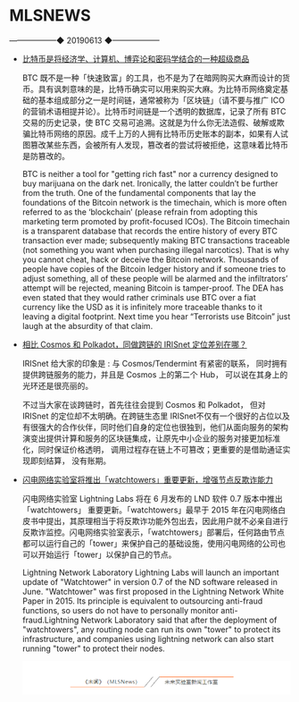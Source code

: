 # ​MLSNEWS
 ——————◆
 20190613
 ◆——————
* [比特币是将经济学、计算机、博弈论和密码学结合的一种超级商品](https://medium.com/@cryptoauthority/what-is-bitcoin-900e3eb6d625)

  BTC 既不是一种「快速致富」的工具，也不是为了在暗网购买大麻而设计的货币。具有讽刺意味的是，比特币确实可以用来购买大麻。为比特币网络奠定基础的基本组成部分之一是时间链，通常被称为「区块链」（请不要与推广 ICO 的营销术语相提并论）。比特币时间链是一个透明的数据库，记录了所有 BTC 交易的历史记录，使 BTC 交易可追溯。这就是为什么你无法造假、破解或欺骗比特币网络的原因。成千上万的人拥有比特币历史账本的副本，如果有人试图篡改某些东西，会被所有人发现，篡改者的尝试将被拒绝，这意味着比特币是防篡改的。
  
  BTC is neither a tool for "getting rich fast" nor a currency designed to buy marijuana on the dark net. Ironically, the latter couldn’t be further from the truth. One of the fundamental components that lay the foundations of the Bitcoin network is the timechain, which is more often referred to as the ‘blockchain’ (please refrain from adopting this marketing term promoted by profit-focused ICOs). The Bitcoin timechain is a transparent database that records the entire history of every BTC transaction ever made; subsequently making BTC transactions traceable (not something you want when purchasing illegal narcotics). That is why you cannot cheat, hack or deceive the Bitcoin network. Thousands of people have copies of the Bitcoin ledger history and if someone tries to adjust something, all of these people will be alarmed and the infiltrators’ attempt will be rejected, meaning Bitcoin is tamper-proof. The DEA has even stated that they would rather criminals use BTC over a fiat currency like the USD as it is infinitely more traceable thanks to it leaving a digital footprint. Next time you hear “Terrorists use Bitcoin” just laugh at the absurdity of that claim.
* [相比 Cosmos 和 Polkadot，同做跨链的 IRISnet 定位差别在哪？](https://mp.weixin.qq.com/s/xNnFzOrsks3snlsweRmmYw)

  IRISnet 给大家的印象是 : 与 Cosmos/Tendermint 有紧密的联系， 同时拥有提供跨链服务的能力，并且是 Cosmos 上的第二个 Hub， 可以说在其身上的光环还是很亮丽的。

  不过当大家在谈跨链时，首先往往会提到 Cosmos 和 Polkadot， 但对 IRISnet 的定位却不太明确。在跨链生态里 IRISnet不仅有一个很好的占位以及有很强大的合作伙伴，同时他们自身的定位也很独到，他们从面向服务的架构演变出提供计算和服务的区块链集成，让原先中小企业的服务对接更加标准化，同时保证价格透明， 调用过程存在链上不可篡改；更重要的是借助通证实现即刻结算， 没有账期。
* [闪电网络实验室将推出「watchtowers」重要更新，增强节点反欺诈能力](https://www.coindesk.com/fraud-fighting-watchtowers-are-coming-with-the-next-big-lightning-release)

  闪电网络实验室 Lightning Labs 将在 6 月发布的 LND 软件 0.7 版本中推出「watchtowers」 重要更新。「watchtowers」最早于 2015 年在闪电网络白皮书中提出，其原理相当于将反欺诈功能外包出去，因此用户就不必亲自进行反欺诈监控。闪电网络实验室表示，「watchtowers」部署后，任何路由节点都可以运行自己的「tower」来保护自己的基础设施，使用闪电网络的公司也可以开始运行「tower」以保护自己的节点。

  Lightning Network Laboratory Lightning Labs will launch an important update of "Watchtower" in version 0.7 of the ND software released in June. "Watchtower" was first proposed in the Lightning Network White Paper in 2015. Its principle is equivalent to outsourcing anti-fraud functions, so users do not have to personally monitor anti-fraud.Lightning Network Laboratory said that after the deployment of "watchtowers", any routing node can run its own "tower" to protect its infrastructure, and companies using lightning network can also start running "tower" to protect their nodes.

  ![](/image/footlogo.png)